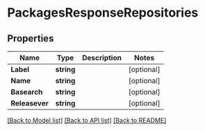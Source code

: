 # PackagesResponseRepositories

## Properties

Name | Type | Description | Notes
------------ | ------------- | ------------- | -------------
**Label** | **string** |  | [optional] 
**Name** | **string** |  | [optional] 
**Basearch** | **string** |  | [optional] 
**Releasever** | **string** |  | [optional] 

[[Back to Model list]](../README.md#documentation-for-models) [[Back to API list]](../README.md#documentation-for-api-endpoints) [[Back to README]](../README.md)


